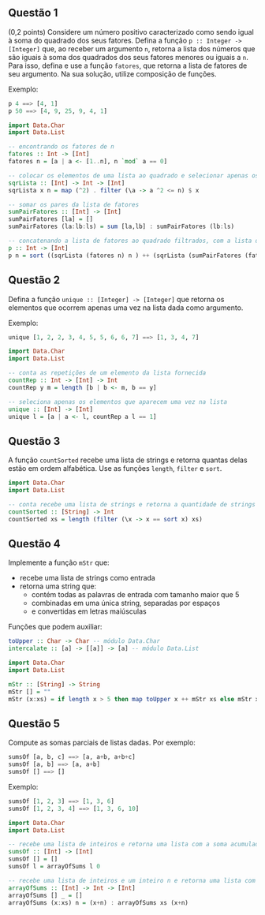 
## Questão 1
(0,2 points) Considere um número positivo caracterizado como sendo igual à soma do quadrado dos seus fatores. Defina a função `p :: Integer -> [Integer]` que, ao receber um argumento `n`, retorna a lista dos números que são iguais à soma dos quadrados dos seus fatores menores ou iguais a `n`. Para isso, defina e use a função `fatores`, que retorna a lista de fatores de seu argumento. Na sua solução, utilize composição de funções.

Exemplo:

```haskell
p 4 ==> [4, 1]
p 50 ==> [4, 9, 25, 9, 4, 1]
```

```haskell
import Data.Char
import Data.List

-- encontrando os fatores de n
fatores :: Int -> [Int]
fatores n = [a | a <- [1..n], n `mod` a == 0]

-- colocar os elementos de uma lista ao quadrado e selecionar apenas os <= n
sqrLista :: [Int] -> Int -> [Int]
sqrLista x n = map (^2) . filter (\a -> a ^2 <= n) $ x

-- somar os pares da lista de fatores
sumPairFatores :: [Int] -> [Int]
sumPairFatores [la] = []
sumPairFatores (la:lb:ls) = sum [la,lb] : sumPairFatores (lb:ls)

-- concatenando a lista de fatores ao quadrado filtrados, com a lista das somas de fatores ao quadrado filtrados
p :: Int -> [Int]
p n = sort ((sqrLista (fatores n) n ) ++ (sqrLista (sumPairFatores (fatores n)) n))
```

## Questão 2
Defina a função `unique :: [Integer] -> [Integer]` que retorna os elementos que ocorrem apenas uma vez na lista dada como argumento.

Exemplo:

```haskell
unique [1, 2, 2, 3, 4, 5, 5, 6, 6, 7] ==> [1, 3, 4, 7]
```
```haskell
import Data.Char
import Data.List

-- conta as repetições de um elemento da lista fornecida
countRep :: Int -> [Int] -> Int
countRep y m = length [b | b <- m, b == y]

-- seleciona apenas os elementos que aparecem uma vez na lista
unique :: [Int] -> [Int]
unique l = [a | a <- l, countRep a l == 1]
```

## Questão 3
A função `countSorted` recebe uma lista de strings e retorna quantas delas estão em ordem alfabética. Use as funções `length`, `filter` e `sort`.
```haskell
import Data.Char
import Data.List

-- conta recebe uma lista de strings e retorna a quantidade de strings que estão ordenadas alfabeticamente
countSorted :: [String] -> Int
countSorted xs = length (filter (\x -> x == sort x) xs)
```

## Questão 4
Implemente a função `mStr` que:
- recebe uma lista de strings como entrada
- retorna uma string que:
    - contém todas as palavras de entrada com tamanho maior que 5
    - combinadas em uma única string, separadas por espaços
    - e convertidas em letras maiúsculas

Funções que podem auxiliar:

```haskell
toUpper :: Char -> Char -- módulo Data.Char
intercalate :: [a] -> [[a]] -> [a] -- módulo Data.List
```
```haskell
import Data.Char
import Data.List

mStr :: [String] -> String
mStr [] = ""
mStr (x:xs) = if length x > 5 then map toUpper x ++ mStr xs else mStr xs
```

## Questão 5
Compute as somas parciais de listas dadas. Por exemplo:
```haskell
sumsOf [a, b, c] ==> [a, a+b, a+b+c]  
sumsOf [a, b] ==> [a, a+b]  
sumsOf [] ==> []
```

Exemplo:

```haskell
sumsOf [1, 2, 3] ==> [1, 3, 6]  
sumsOf [1, 2, 3, 4] ==> [1, 3, 6, 10]
```


```haskell
import Data.Char
import Data.List

-- recebe uma lista de inteiros e retorna uma lista com a soma acumulada dos elementos da lista original
sumsOf :: [Int] -> [Int]
sumsOf [] = []
sumsOf l = arrayOfSums l 0

-- recebe uma lista de inteiros e um inteiro n e retorna uma lista com a soma acumulada dos elementos da lista original
arrayOfSums :: [Int] -> Int -> [Int]
arrayOfSums [] _ = []
arrayOfSums (x:xs) n = (x+n) : arrayOfSums xs (x+n)

```
